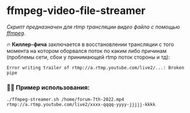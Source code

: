 # ffmpeg-video-file-streamer

_Скрипт предназначен для rtmp трансляции видео файла с помощью [ffmpeg](https://ffmpeg.org/download.html)._

🔥 **Киллер-фича** заключается в восстановлении трансляции с того момента на котором оборвался поток 
по каким либо причинам (проблемы сети, сбои у принимающей rtmp поток стороны и тд):

```Error writing trailer of rtmp://a.rtmp.youtube.com/live2/...: Broken pipe```


### 👨‍💻 Пример использования:

`./ffmpeg-streamer.sh /home/forum-7th-2022.mp4 rtmp://a.rtmp.youtube.com/live2/xxxx-qqqq-yyyy-jjjjj-kkkk
`
